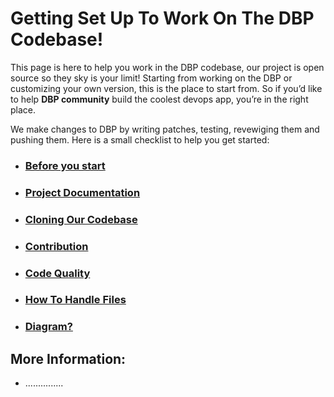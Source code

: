 # Getting Set Up To Work On The DBP Codebase!

This page is here to help you work in the DBP codebase, our project is open source so they sky is your limit!
Starting from working on the DBP or customizing your own version, this is the place to start from.
So if you’d like to help **DBP community** build the coolest devops app, you’re in the right place.

We make changes to DBP by writing patches, testing, revewiging them and pushing them. Here is a small checklist to help you get started:


 -  ### [Before you start]( LinktoBefore%You%Start.md)
 -  ### [Project Documentation]( LinktoBefore%You%Start.md)
 -  ### [Cloning Our Codebase](LinktoCloning%Our%Codebase)
 -  ### [Contribution](LinktoContribution)
 -  ### [Code Quality](LinktoCode%Quality)
 -  ### [How To Handle Files](LinktoHow%To%Handle%Files)
 -  ### [Diagram?]()

## More Information:

-  ...............
   




